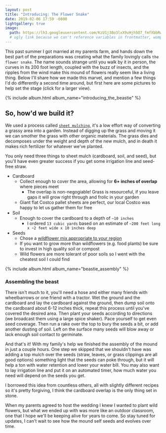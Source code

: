 ```yaml
---
layout: post
title: "Introducing: The Flower Snake"
date: 2019-02-06 17:59 -0800
lightgallery: true
image: 
  path: https://lh3.googleusercontent.com/KzU1j38o3lxX9vHjh5O7_fmfXbbRwG0fdzk9k7whiCRMJAhLerqg7dJQme9ZX5JaAFtBaWIG5Pi3B8voBSxJl_--HlXbssdb2_DjTZHOnYWL9ND0htCNz5vYm16bcSgW0-msyl0TwIUo_wUZ0iJK0pagXTbpCSz50JH0C3NYn4anzZWQ-eO0x3h9YU3NZZTouvdIVllCPpKxoklD1V4eI4uYUW2Nb4DkC5T5GtGZmPKx8aqnCg9W71ozSZJjrZU2SF68HjO-4xuvymOSdLMczI2JgiyBCe0bNNV2m0_8Egdf9tSbN0oI3OdXjXGtj30X1v2Ov80ZSVeLvF_kHLDpFRD-6AJ9wWZ_1K3ye5i5HYbE0B7kpJJwDdY1y6b1SlVnXaDZO0zlIvlzSeQGPta5_Nry6NhFIGEbrkyZzamoW63hU184PFA1F_gOHfr6mUkUyB2BPSgkeVv_yS9RHPNvzAYrZry2-zm0mejlRmv025Lh5WWwG70JENyCrpP5XEzRxYjo8CbFKKMpeSUkmgxaj7Sy4NGxUPoq35u_bJK3xcAgZdb2xGWwVdQutbd1TQ_NI2orJNda_hz-bL1LYB6h8aF92JQrxUXEbCD_8k2PkOrF7ADoaCMWBmTmWn4P02vmuQBk1FVsfFTuqlBjIbEHADS4I540FNm0wq2UUP7OCSGKWgOWYfW6qbCgNcUoUebbC6tKWOPsKRggtU1V_saZceEKIQ=w1625-h1200-no
  # ugly link because we can't reference variables in frontmatter, womp womp
---
```


This past summer I got married at my parents farm, and hands down the best part of the preparations was creating what the family lovingly calls `the flower snake`. The name sounds strange until you walk by it in person, the curves in its 200 foot length, coupled with the buzz of insects, and the ripples from the wind make this mound of flowers really seem like a living thing. Below I'll share how we made this marvel, and mention a few things I'd do differently a second time around, but first here are some pictures to help set the stage (click for a larger view).

{% include album.html album_name="introducing_the_beastie" %}

## So, how'd we build it?
We used a process called [`sheet mulching`](http://tobyhemenway.com/resources/how-to-the-ultimate-bomb-proof-sheet-mulch/), it's a low effort way of converting a grassy area into a garden. Instead of digging up the grass and moving it we can smother the grass with other organic materials. The grass dies and decomposes under the weight and depth of the new mulch, and in death it makes rich fertilizer for whatever we've planted.

You only need three things to sheet mulch (cardboard, soil, and seed), but you'll have even greater success if you get some irrigation line and seed-free straw.

 * Cardboard
   * Collect enough to cover the area, allowing for **6+ inches of overlap** where pieces meet
     * The overlap is non-negogiable! Grass is resourceful, if you leave gaps it will grow right through and frolic in your garden
   * Giant flat Costco pallet sheets are perfect, our local Costco was happy to let us gather them for free
 * Soil
   * Enough to cover the cardboard to a depth of `~10 inches`
     * I ordered `13 cubic yards` based on an estimate of `~200 feet long x ~2 feet wide x 10 inches deep`
 * Seeds   
   * Chose a [wildflower mix appropriate to your region](https://www.edenbrothers.com/store/pnw_wildflower_seed_mix.html)
   * If you want to grow more than wildflowers (e.g. food plants) be sure to invest in high quality soil or compost
   * Wild flowers are more tolerant of poor soils so I went with the cheatest soil I could find

{% include album.html album_name="beastie_assembly" %}

### Assembling the beast
There isn't much to it, you'll need a hose and either many friends with wheelbarrows or one friend with a tractor. Wet the ground and the cardboard and lay the cardboard against the ground, then dump soil onto the cardboard about 6-12 inches thick, repeat this process until you've covered the desired area. Then plant your seeds according to directions (we broadcast them using a large spice shaker). Pace yourself to get even seed coverage. Then run a rake over the top to bury the seeds a bit, or add another dusting of soil. Left on the surface many seeds will blow away or lack enough soil contact to germinate.

And that's it! With my family's help we finished the assembly of the mound in just a couple hours. One step we skipped that we shouldn't have was adding a top mulch over the seeds (straw, leaves, or grass clippings are all good options) something light that the seeds can poke through, but it will help a ton with water retention and lower your water bill. You may also want to lay irrigation line and put it on an automated timer, how much water you need will depend on the seeds you get.

I borrowed this idea from countless others, all with slightly different recipes so it's pretty forgiving, I think the cardboard overlap is the only thing set in stone.

When my parents agreed to host the wedding I knew I wanted to plant wild flowers, but what we ended up with was more like an outdoor classroom, one that I hope we'll be keeping alive for years to come. So stay tuned for updates, I can't wait to see how the mound self seeds and evolves over time.
